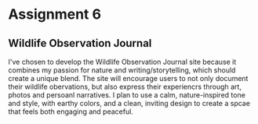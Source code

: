 # Assignment 6

## Wildlife Observation Journal

I've chosen to develop the Wildlife Observation Journal site because it combines my passion for nature and writing/storytelling, which should create a unique blend. The site will encourage users to not only document their wildlife obervations, but also express their experiencrs through art, photos and persoanl narratives. I plan to use a calm, nature-inspired tone and style, with earthy colors, and a clean, inviting design to create a spcae that feels both engaging and peaceful.